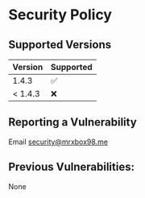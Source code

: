 # Security Policy

## Supported Versions


| Version | Supported          |
| ------- | ------------------ |
| 1.4.3   | :white_check_mark: |
| < 1.4.3   | :x:              |

## Reporting a Vulnerability

Email security@mrxbox98.me

## Previous Vulnerabilities:
None
